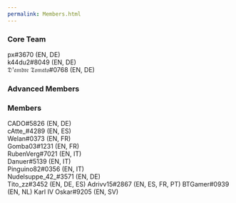```yaml
---
permalink: Members.html
---
```


### Core Team
px#3670 (EN, DE)    
k44du2#8049 (EN, DE)    
𝔇'𝔞𝔪𝔡𝔯𝔢 𝔗𝔬𝔪𝔞𝔱𝔬#0768 (EN, DE)    

### Advanced Members

### Members
CADO#5826 (EN, DE)     
cAtte_#4289 (EN, ES)     
Welan#0373 (EN, FR)      
Gomba03#1231 (EN, FR)    
RubenVerg#7021 (EN, IT)    
Danuer#5139 (EN, IT)    
Pinguino82#0356 (EN, IT)    
Nudelsuppe_42_#3571 (EN, DE)    
Tito_zz#3452 (EN, DE, ES)
Adrivv15#2867 (EN, ES, FR, PT)
BTGamer#0939 (EN, NL)
Karl IV Oskar#9205 (EN, SV)

